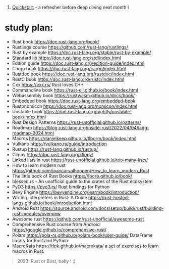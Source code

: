 
<!-- @import "[TOC]" {cmd="toc" depthFrom=1 depthTo=6 orderedList=false} -->
1. [Quickstart](hello_world/README.md) - a refresher before deep diving next month !

# study plan:


- Rust book https://doc.rust-lang.org/book/ 
- Rustlings course https://github.com/rust-lang/rustlings/ 
- Rust by example https://doc.rust-lang.org/stable/rust-by-example/ 
- Standard lib https://doc.rust-lang.org/std/index.html 
- Edition guide https://doc.rust-lang.org/edition-guide/index.html 
- Cargo book https://doc.rust-lang.org/cargo/index.html 
- Rustdoc book https://doc.rust-lang.org/rustdoc/index.html 
- RustC book https://doc.rust-lang.org/rustc/index.html 
- Cxx https://cxx.rs/ Rust loves C++
- Commandline book https://rust-cli.github.io/book/index.html 
- Webassembly book https://rustwasm.github.io/docs/book/ 
- Embedded book https://doc.rust-lang.org/embedded-book 
- Rustonomicon https://doc.rust-lang.org/nomicon/index.html 
- Unstable book https://doc.rust-lang.org/nightly/unstable-book/index.html 
- Rust Design Patterns https://rust-unofficial.github.io/patterns/ 
- Roadmap https://blog.rust-lang.org/inside-rust/2022/04/04/lang-roadmap-2024.html 
- Macros https://danielkeep.github.io/tlborm/book/index.html 
- Vulkano https://vulkano.rs/guide/introduction 
- Rustup https://rust-lang.github.io/rustup/ 
- Clippy https://doc.rust-lang.org/clippy/ 
- Linked lists in rust https://rust-unofficial.github.io/too-many-lists/ 
- How to learn modern rust https://github.com/joaocarvalhoopen/How_to_learn_modern_Rust 
- The little book of Rust Books https://lborb.github.io/book/ 
- blessed.rs  - An unofficial guide to the crates of the Rust ecosystem 
- PyO3 https://pyo3.rs/  Rust bindings for Python
- Bevy Engine https://bevyengine.org/learn/book/introduction/ 
- Writing Interpreters in Rust: A Guide https://rust-hosted-langs.github.io/book/introduction.html   
- Android Rust https://source.android.com/docs/setup/build/rust/building-rust-modules/overview 
- Awesome rust https://github.com/rust-unofficial/awesome-rust 
- Comprehensive Rust course from Android https://google.github.io/comprehensive-rust/ 
- Polars https://pola-rs.github.io/polars-book/user-guide/   DataFrame library for Rust and Python
- MacroKata https://tfpk.github.io/macrokata/  a set of exercises to learn macros in Rust.

> 2023: Rust or Bust, baby ! ;)
